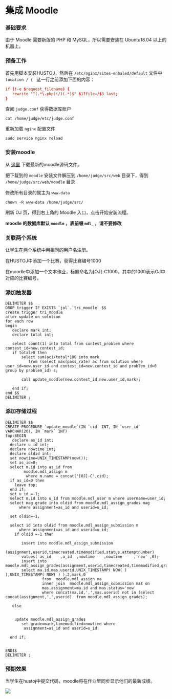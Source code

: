 # 集成 Moodle

### 基础要求

由于 Moodle 需要新版的 PHP 和 MySQL，所以需要安装在 Ubuntu18.04 以上的机器上。

### 预备工作

首先用脚本安装HUSTOJ，然后在 `/etc/nginx/sites-enbaled/default` 文件中 `location / { ` 这一行之前添加下面的内容：

```conf
if (!-e $request_filename) {
   rewrite "^(.*\.php)(/)(.*)$" $1?file=/$3 last;
}
```

查阅 `judge.conf` 获得数据库账户

```
cat /home/judge/etc/judge.conf
```


重新加载 `nginx` 配置文件

```
sudo service nginx reload
```

### 安装moodle

从 [这里](https://download.moodle.org/releases/latest/) 下载最新的moodle源码文件。

把下载到的 `moodle` 安装文件解压到 `/home/judge/src/web` 目录下，得到 `/home/judge/src/web/moodle` 目录

修改所有目录的属主为 `www-data`

```
chown -R www-data /home/judge/src/
```

刷新 OJ 页，得到右上角的 Moodle 入口，点击开始安装流程。

**moodle 的数据库默认 `moodle` ，表前缀 `mdl_` ，请不要修改**


### 关联两个系统

让学生在两个系统中用相同的用户名注册。



在HUSTOJ中添加一个比赛，获得比赛编号1000


在moodle中添加一个文本作业，标题命名为[OJ]-C1000，其中的1000表示OJ中对应的比赛编号。

### 添加触发器

``` 
DELIMITER $$
DROP trigger IF EXISTS `jol`.`tri_moodle` $$
create trigger tri_moodle
after update on solution
for each row
begin
   declare mark int;
   declare total int;
  
   select count(1) into total from contest_problem where contest_id=new.contest_id;
   if total>0 then
       select sum(ac)/total*100 into mark
          from (select max(pass_rate) ac from solution where user_id=new.user_id and contest_id=new.contest_id and problem_id>0 group by problem_id) s;
     
       call update_moodle(new.contest_id,new.user_id,mark);
       
   end if;
end $$
DELIMITER ;
```

### 添加存储过程

```
DELIMITER $$
CREATE PROCEDURE `update_moodle`(IN `cid` INT, IN `user_id` VARCHAR(20), IN `mark` INT)
top:BEGIN
   declare as_id int;
  declare u_id int;
  declare nowtime int;
  declare oldid int;
  set nowtime=UNIX_TIMESTAMP(now());
  set as_id=0;
  select m.id into as_id from
        moodle.mdl_assign m
         where m.name = concat('[OJ]-C',cid);
  if as_id=0 then
    leave top;
  end if;
  set u_id =-1;
  select m.id into u_id from moodle.mdl_user m where username=user_id;
  select mag.grade into oldid from moodle.mdl_assign_grades mag
      where assignment=as_id and userid=u_id;

  set oldid=-1;

  select id into oldid from moodle.mdl_assign_submission m
      where assignment=as_id and userid=u_id;
    if oldid =-1 then
 
       insert into moodle.mdl_assign_submission
             (assignment,userid,timecreated,timemodified,status,attemptnumber)
       values( as_id    ,u_id  ,nowtime    ,nowtime     ,'new' ,0);
       insert into  moodle.mdl_assign_grades(assignment,userid,timecreated,timemodified,grader,grade,attemptnumber)
       select ma.id,mas.userid,UNIX_TIMESTAMP( NOW( ) ),UNIX_TIMESTAMP( NOW( ) ),2,mark,0
                from  moodle.mdl_assign ma
                inner join  moodle.mdl_assign_submission mas on
                mas.assignment=ma.id and mas.status='new' 
                where concat(ma.id,',',mas.userid) not in (select  concat(assignment,',',userid)  from moodle.mdl_assign_grades);

   else

   
    update moodle.mdl_assign_grades
       set grade=mark,timemodified=nowtime where
        assignment=as_id and userid=u_id;

  end if;

  
END$$
DELIMITER ;
```

### 预期效果

当学生在hustoj中提交代码，moodle将在作业里同步显示他们的最新成绩。

![](images/moddle.png)
